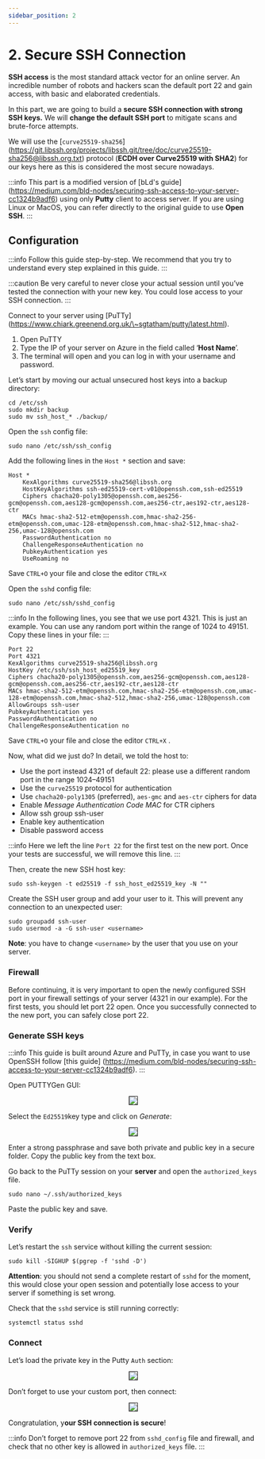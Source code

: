 ```yaml
---
sidebar_position: 2
---
```


# 2. Secure SSH Connection

**SSH access** is the most standard attack vector for an online server. An incredible number of robots and hackers scan the default port 22 and gain access, with basic and elaborated credentials.

In this part, we are going to build a **secure SSH connection with strong SSH keys.** We will **change the default SSH port** to mitigate scans and brute-force attempts.

We will use the [`curve25519-sha256`] (https://git.libssh.org/projects/libssh.git/tree/doc/curve25519-sha256@libssh.org.txt) protocol (**ECDH over Curve25519 with SHA2**) for our keys here as this is considered the most secure nowadays.

:::info
This part is a modified version of [bLd's guide] (https://medium.com/bld-nodes/securing-ssh-access-to-your-server-cc1324b9adf6) using only **Putty** client to access server. If you are using Linux or MacOS, you can refer directly to the original guide to use **Open SSH**.
:::

## Configuration

:::info
Follow this guide step-by-step. We recommend that you try to understand every step explained in this guide.
:::

:::caution
Be very careful to never close your actual session until you’ve tested the connection with your new key. You could lose access to your SSH connection.
:::

Connect to your server using [PuTTy] (https://www.chiark.greenend.org.uk/\~sgtatham/putty/latest.html).

1. Open PuTTY
2. Type the IP of your server on Azure in the field called ‘**Host Name**’.
3. The terminal will open and you can log in with your username and password.

Let’s start by moving our actual unsecured host keys into a backup directory:

```
cd /etc/ssh
sudo mkdir backup
sudo mv ssh_host_* ./backup/
```

Open the `ssh` config file:

```
sudo nano /etc/ssh/ssh_config
```

Add the following lines in the `Host *` section and save:

```
Host *
    KexAlgorithms curve25519-sha256@libssh.org
    HostKeyAlgorithms ssh-ed25519-cert-v01@openssh.com,ssh-ed25519
    Ciphers chacha20-poly1305@openssh.com,aes256-gcm@openssh.com,aes128-gcm@openssh.com,aes256-ctr,aes192-ctr,aes128-ctr
    MACs hmac-sha2-512-etm@openssh.com,hmac-sha2-256-etm@openssh.com,umac-128-etm@openssh.com,hmac-sha2-512,hmac-sha2-256,umac-128@openssh.com
    PasswordAuthentication no
    ChallengeResponseAuthentication no
    PubkeyAuthentication yes
    UseRoaming no
```

Save `CTRL+O` your file and close the editor `CTRL+X`

Open the `sshd` config file:

```
sudo nano /etc/ssh/sshd_config
```

:::info
In the following lines, you see that we use port 4321. This is just an example. You can use any random port within the range of 1024 to 49151. Copy these lines in your file:
:::

```
Port 22 
Port 4321 
KexAlgorithms curve25519-sha256@libssh.org 
HostKey /etc/ssh/ssh_host_ed25519_key 
Ciphers chacha20-poly1305@openssh.com,aes256-gcm@openssh.com,aes128-gcm@openssh.com,aes256-ctr,aes192-ctr,aes128-ctr 
MACs hmac-sha2-512-etm@openssh.com,hmac-sha2-256-etm@openssh.com,umac-128-etm@openssh.com,hmac-sha2-512,hmac-sha2-256,umac-128@openssh.com 
AllowGroups ssh-user 
PubkeyAuthentication yes 
PasswordAuthentication no 
ChallengeResponseAuthentication no
```

Save `CTRL+O` your file and close the editor `CTRL+X` .

Now, what did we just do? In detail, we told the host to:

* Use the port  instead 4321 of default 22: please use a different random port in the range 1024–49151
* Use the `curve25519` protocol for authentication
* Use `chacha20-poly1305` (preferred), `aes-gmc` and `aes-ctr` ciphers for data
* Enable _Message Authentication Code MAC_ for CTR ciphers
* Allow ssh group ssh-user
* Enable key authentication
* Disable password access

:::info
Here we left the line `Port 22` for the first test on the new port. Once your tests are successful, we will remove this line.
:::

Then, create the new SSH host key:

```
sudo ssh-keygen -t ed25519 -f ssh_host_ed25519_key -N ""
```

Create the SSH user group and add your user to it. This will prevent any connection to an unexpected user:

```
sudo groupadd ssh-user
sudo usermod -a -G ssh-user <username>
```

**Note**: you have to change `<username>` by the user that you use on your server.

### Firewall

Before continuing, it is very important to open the newly configured SSH port in your firewall settings of your server (4321 in our example). For the first tests, you should let port 22 open. Once you successfully connected to the new port, you can safely close port 22.

### Generate SSH keys

:::info
This guide is built around Azure and PuTTy, in case you want to use OpenSSH follow [this guide] (https://medium.com/bld-nodes/securing-ssh-access-to-your-server-cc1324b9adf6).
:::

Open PUTTYGen GUI:

<center>
<img src="https://i.imgur.com/rkef1ah.png" border="1"></img>
</center>

Select the `Ed25519`key type and click on _Generate_:

<center>
<img src="https://i.imgur.com/5kFNxJ6.png" border="1"></img>
</center>

Enter a strong passphrase and save both private and public key in a secure folder. Copy the public key from the text box.

Go back to the PuTTy session on your **server** and open the `authorized_keys` file.

```
sudo nano ~/.ssh/authorized_keys
```

Paste the public key and save.

### Verify <a href="#0f49" id="0f49"></a>

Let’s restart the `ssh` service without killing the current session:

```
sudo kill -SIGHUP $(pgrep -f 'sshd -D')
```

**Attention**: you should not send a complete restart of `sshd` for the moment, this would close your open session and potentially lose access to your server if something is set wrong.

Check that the `sshd` service is still running correctly:

```
systemctl status sshd
```

### Connect <a href="#3255" id="3255"></a>

Let’s load the private key in the Putty `Auth` section:

<center>
<img src="https://i.imgur.com/vTtWZ0B.png" border="1"></img>
</center>

Don’t forget to use your custom port, then connect:

<center>
<img src="https://i.imgur.com/nLgoXNu.png" border="1"></img>
</center>

Congratulation, y**our SSH connection is secure**!&#x20;

:::info
Don’t forget to remove port 22 from `sshd_config` file and firewall, and check that no other key is allowed in `authorized_keys` file.
:::


